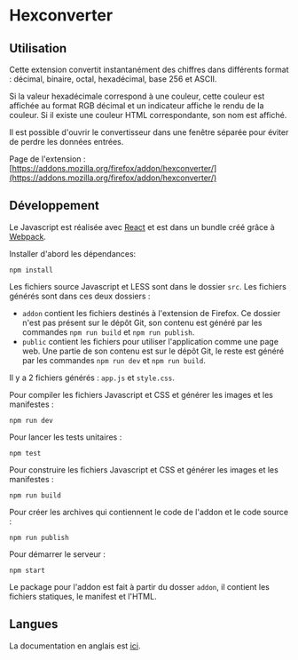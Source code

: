 # Hexconverter

## Utilisation

Cette extension convertit instantanément des chiffres dans différents format : décimal, binaire, octal, hexadécimal, base 256 et ASCII.

Si la valeur hexadécimale correspond à une couleur, cette couleur est affichée au format RGB décimal et un indicateur affiche le rendu de la couleur. Si il existe une couleur HTML correspondante, son nom est affiché.

Il est possible d'ouvrir le convertisseur dans une fenêtre séparée pour éviter de perdre les données entrées.

Page de l'extension : [https://addons.mozilla.org/firefox/addon/hexconverter/](https://addons.mozilla.org/firefox/addon/hexconverter/)

## Développement

Le Javascript est réalisée avec [React](https://reactjs.org) et est dans un bundle créé grâce à [Webpack](https://webpack.js.org).

Installer d'abord les dépendances:

`npm install`

Les fichiers source Javascript et LESS sont dans le dossier `src`. Les fichiers générés sont dans ces deux dossiers :
* `addon` contient les fichiers destinés à l'extension de Firefox. Ce dossier n'est pas présent sur le dépôt Git, son contenu est généré par les commandes `npm run build` et `npm run publish`.
* `public` contient les fichiers pour utiliser l'application comme une page web. Une partie de son contenu est sur le dépôt Git, le reste est généré par les commandes `npm run dev` et `npm run build`.

Il y a 2 fichiers générés : `app.js` et `style.css`.

Pour compiler les fichiers Javascript et CSS et générer les images et les manifestes :

`npm run dev`

Pour lancer les tests unitaires :

`npm test`

Pour construire les fichiers Javascript et CSS et générer les images et les manifestes :

`npm run build`

Pour créer les archives qui contiennent le code de l'addon et le code source :

`npm run publish`

Pour démarrer le serveur :

`npm start`

Le package pour l'addon est fait à partir du dosser `addon`, il contient les fichiers statiques, le manifest et l'HTML.

## Langues

La documentation en anglais est [ici](README.md).
